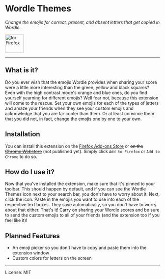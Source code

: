 # Wordle Themes

_Change the emojis for correct, present, and absent letters that get copied in Wordle._

[<img src="https://blog.mozilla.org/addons/files/2020/04/get-the-addon-fx-apr-2020.svg" alt="for Firefox" height="60px">](https://addons.mozilla.org/firefox/addon/wordle-themes/)

---

## What is it?

Do you ever wish that the emojis Wordle provides when sharing your score were a little more interesting than the green, yellow and black squares?
Even with the high contrast mode's orange and blue ones, do you find yourself yearning for different emojis?
Well fear not, because this extension will come to the rescue.
Set your own emojis for each of the types of letters and amaze your friends when they see your custom emojis and acknowledge that you are far cooler than them.
Or at least convince them that you did not, in fact, change the emojis one by one to your own.

## Installation

You can install this extension on the [Firefox Add-ons Store](https://addons.mozilla.org/en-US/developers/addon/wordle-themes/) or ~~on the [Chrome Webstore](https://chrome.google.com/webstore)~~ (not published yet).
Simply click `Add to Firefox` or `Add to Chrome` to do so.

## How do I use it?

Now that you've installed the extension, make sure that it's pinned to your toolbar. This should happen by default, and if you can see the Wordle Themes icon next to your search bar, you don't have to worry about it.
Next, click the icon. Paste in the emojis you want to use into each of the respective text boxes. They save automatically, so you don't have to worry about that either. That's it! Carry on sharing your Wordle scores and be sure to send the custom emojis to all of your friends (and the extension too if you feel like it)!

## Planned Features

-   An emoji picker so you don't have to copy and paste them into the extension window
-   Custom colors for letters on the screen

---

License: MIT
